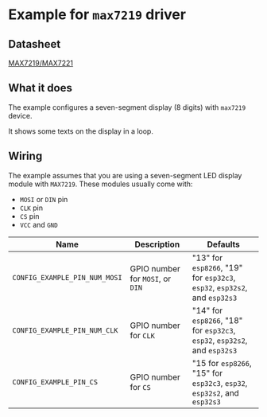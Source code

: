 # Example for `max7219` driver

## Datasheet

[MAX7219/MAX7221](https://datasheets.maximintegrated.com/en/ds/MAX7219-MAX7221.pdf)

## What it does

The example configures a seven-segment display (8 digits) with `max7219` device.

It shows some texts on the display in a loop.

## Wiring

The example assumes that you are using a seven-segment LED display module with
`MAX7219`. These modules usually come with:

* `MOSI` or `DIN` pin
* `CLK` pin
* `CS` pin
* `VCC` and `GND`

| Name | Description | Defaults |
|------|-------------|----------|
| `CONFIG_EXAMPLE_PIN_NUM_MOSI` | GPIO number for `MOSI`, or `DIN` | "13" for `esp8266`, "19" for `esp32c3`, `esp32`, `esp32s2`, and `esp32s3` |
| `CONFIG_EXAMPLE_PIN_NUM_CLK`  | GPIO number for `CLK`  | "14" for `esp8266`, "18" for `esp32c3`, `esp32`, `esp32s2`, and `esp32s3` |
| `CONFIG_EXAMPLE_PIN_CS`       | GPIO number for `CS` | "15 for `esp8266`, "15" for `esp32c3`, `esp32`, `esp32s2`, and `esp32s3` |
